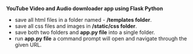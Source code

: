 **YouTube Video and Audio downloader app using Flask Python**

- save all html files in a folder named - **/templates folder**.
- save all css files and images in **/static/css folder**.
- save both two folders and **app.py file** into a single folder.
- run **app.py file** a command prompt will open and navigate through the given URL.

